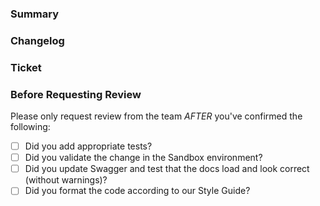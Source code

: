 ### Summary


### Changelog


### Ticket 


### Before Requesting Review

Please only request review from the team _AFTER_ you've confirmed the following:

- [ ] Did you add appropriate tests?
- [ ] Did you validate the change in the Sandbox environment?
- [ ] Did you update Swagger and test that the docs load and look correct (without warnings)?
- [ ] Did you format the code according to our Style Guide?
